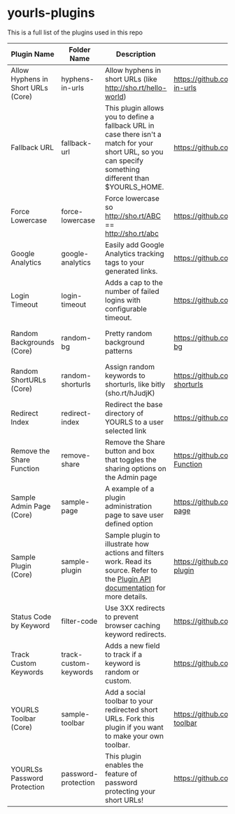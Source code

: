 # yourls-plugins

This is a full list of the plugins used in this repo

| Plugin Name                        | Folder Name           | Description                                                                                                                                                                  | Source                                                                     | License               | Last Check              | Status   |
| ---------------------------------- | --------------------- | ---------------------------------------------------------------------------------------------------------------------------------------------------------------------------- | -------------------------------------------------------------------------- | --------------------- | ----------------------- | -------- |
| Allow Hyphens in Short URLs (Core) | hyphens-in-urls       | Allow hyphens in short URLs (like http://sho.rt/hello-world)                                                                                                                 | https://github.com/YOURLS/YOURLS/tree/master/user/plugins/hyphens-in-urls  | The MIT License (MIT) | 841999a on Apr 7, 2013  | Active   |
| Fallback URL                       | fallback-url          | This plugin allows you to define a fallback URL in case there isn't a match for your short URL, so you can specify something different than $YOURLS_HOME.                    | https://github.com/ozh/yourls-fallback-url/                                |                       | 1415b16 on Mar 21, 2020 | Active   |
| Force Lowercase                    | force-lowercase       | Force lowercase so http://sho.rt/ABC == http://sho.rt/abc                                                                                                                    | https://github.com/YOURLS/force-lowercase                                  |                       | 058aa8a on Nov 16, 2012 | Active   |
| Google Analytics                   | google-analytics      | Easily add Google Analytics tracking tags to your generated links.                                                                                                           | https://github.com/katzwebservices/google-analytics-for-yourls             |                       | 89bb9e4 on May 20, 2015 | Active   |
| Login Timeout                      | login-timeout         | Adds a cap to the number of failed logins with configurable timeout.                                                                                                         | https://github.com/reanimus/yourls-login-timeout                           | BSD 2-Clause License  | 1a8eee5 on Apr 1, 2019  | Active   |
| Random Backgrounds (Core)          | random-bg             | Pretty random background patterns                                                                                                                                            | https://github.com/YOURLS/YOURLS/tree/master/user/plugins/random-bg        | The MIT License (MIT) | 9e2efb6 on Apr 18, 2017 | Active   |
| Random ShortURLs (Core)            | random-shorturls      | Assign random keywords to shorturls, like bitly (sho.rt/hJudjK)                                                                                                              | https://github.com/YOURLS/YOURLS/tree/master/user/plugins/random-shorturls | The MIT License (MIT) | 2190856 on Oct 17, 2020 | Active   |
| Redirect Index                     | redirect-index        | Redirect the base directory of YOURLS to a user selected link                                                                                                                | https://github.com/tomslominski/yourls-redirect-index                      | The MIT License (MIT) | e0b3cc5 on Jan 4, 2021  | Active   |
| Remove the Share Function          | remove-share          | Remove the Share button and box that toggles the sharing options on the Admin page                                                                                           | https://github.com/seandrickson/YOURLS-Remove-the-Share-Function           |                       | d235e02 on May 3, 2013  | Active   |
| Sample Admin Page (Core)           | sample-page           | A example of a plugin administration page to save user defined option                                                                                                        | https://github.com/YOURLS/YOURLS/tree/master/user/plugins/sample-page      | The MIT License (MIT) | 6dc5423 on May 15, 2020 | Inactive |
| Sample Plugin (Core)               | sample-plugin         | Sample plugin to illustrate how actions and filters work. Read its source. Refer to the <a href="http://yourls.org/pluginapi">Plugin API documentation</a> for more details. | https://github.com/YOURLS/YOURLS/tree/master/user/plugins/sample-plugin    | The MIT License (MIT) | 3438b06 on Nov 1, 2014  | Inactive |
| Status Code by Keyword             | filter-code           | Use 3XX redirects to prevent browser caching keyword redirects.                                                                                                              | https://github.com/ShredCode/YOURLS-filter-code                            | The MIT License (MIT) | 7073fb9 on Oct 8, 2020  | Inactive |
| Track Custom Keywords              | track-custom-keywords | Adds a new field to track if a keyword is random or custom.                                                                                                                  | https://github.com/timcrockford/track-custom-keywords                      |                       | c989cf7 on Apr 26, 2015 | Active   |
| YOURLS Toolbar (Core)              | sample-toolbar        | Add a social toolbar to your redirected short URLs. Fork this plugin if you want to make your own toolbar.                                                                   | https://github.com/YOURLS/YOURLS/tree/master/user/plugins/sample-toolbar   | The MIT License (MIT) | fe48418 on Feb 9, 2021  | Inactive |
| YOURLSs Password Protection        | password-protection   | This plugin enables the feature of password protecting your short URLs!                                                                                                      | https://github.com/MatthewC/yourls-password-protection                     | The MIT License (MIT) | d30b7f1 on Dec 16, 2019 | Inactive |
